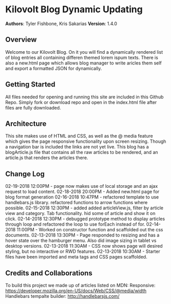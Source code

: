 # Kilovolt Blog Dynamic Updating
**Authors**: Tyler Fishbone, Kris Sakarias
**Version**: 1.4.0
## Overview
Welcome to our Kilovolt Blog. On it you will find a dynamically rendered list of blog entries all containing differen themed lorem ispum texts.
There is also a new.html page which allows blog manager to write aricles them self and export a formatted JSON for dynamically.
## Getting Started
All files needed for opening and running this site are included in this Github Repo. Simply fork or download repo and open in the index.html file after files are fully downloaded. 
## Architecture
This site makes use of HTML and CSS, as well as the @ media feature which gives the page responsive functionality upon screen resizing.
Though a navigation bar is included the links are not yet live.
This blog has a blogArticle.js file that contains all the raw articles to be rendered, and an article.js that renders the articles there.
## Change Log
02-19-2018 12:00PM - page now makes use of local storage and an ajax request to load content.
02-18-2018 20:00PM - Added new.html page for blog format generation
02-16-2018 10:47PM - refactored template to use handlebars.js library. refactored functions to arrow functions where possible.
02-15-2018 12:30PM - added added articleView.js, filter by article view and category. Tab functionality. hid some of article and show it on click.
02-14-2018 12:30PM - debugged prototype method to display articles through loop and refactored the loop to use forEach instead of for.
02-14-2018 11:00PM - Worked on constructor function and scaffolded out the css documents.
02-13-2018 13:30PM - Page responded to resizing and has a hover state over the hamburger menu. Also did image sizing in tablet vs desktop versions.
02-13-2018 11:30AM - CSS now shows page will desired styling, but no interactive or RWD features.
02-13-2018 10:30AM - Starter files have been imported and meta tags and CSS pages scaffolded.
## Credits and Collaborations
To build this project we made up of articles listed on MDN:
Responsive: https://developer.mozilla.org/en-US/docs/Web/CSS/@media/width
Handlebars tempalte builder: http://handlebarsjs.com/